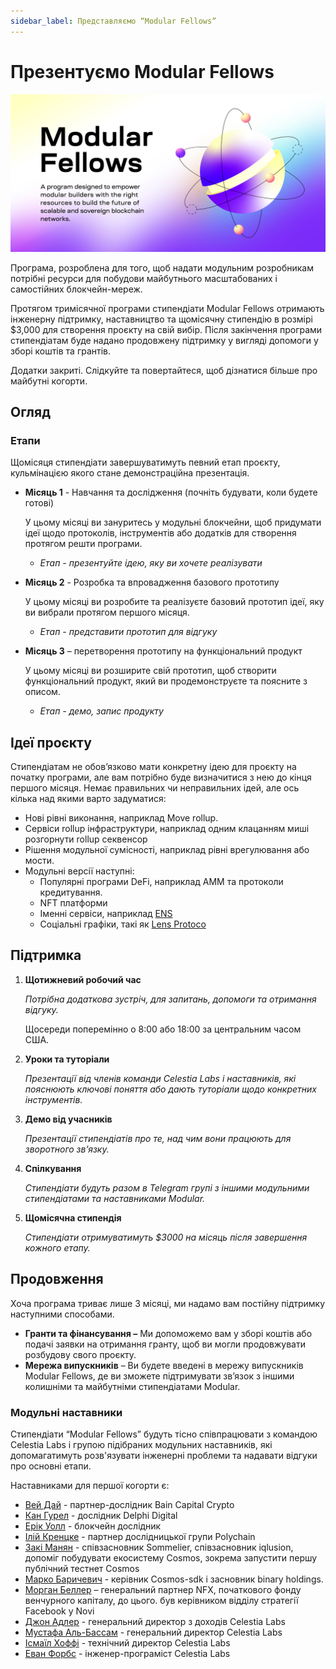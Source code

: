 ```yaml
---
sidebar_label: Представляємо “Modular Fellows”
---
```


# Презентуємо Modular Fellows

![Modular Fellows](/img/modular_fellows.jpg)

Програма, розроблена для того, щоб надати модульним розробникам потрібні ресурси для побудови майбутнього масштабованих і самостійних блокчейн-мереж.

Протягом тримісячної програми стипендіати Modular Fellows отримають інженерну підтримку, наставництво та щомісячну стипендію в розмірі $3,000 для створення проєкту на свій вибір. Після закінчення програми стипендіатам буде надано продовжену підтримку у вигляді допомоги у зборі коштів та грантів.

Додатки закриті. Слідкуйте та повертайтеся, щоб дізнатися більше про майбутні когорти.

## Огляд

### Етапи

Щомісяця стипендіати завершуватимуть певний етап проєкту, кульмінацією якого стане демонстраційна презентація.

- **Місяць 1** - Навчання та дослідження (почніть будувати, коли будете готові)

  У цьому місяці ви зануритесь у модульні блокчейни, щоб придумати ідеї щодо протоколів, інструментів або додатків для створення протягом решти програми.

  - *Етап - презентуйте ідею, яку ви хочете реалізувати*

- **Місяць 2** - Розробка та впровадження базового прототипу

  У цьому місяці ви розробите та реалізуєте базовий прототип ідеї, яку ви вибрали протягом першого місяця.

  - *Етап - представити прототип для відгуку*

- **Місяць 3** – перетворення прототипу на функціональний продукт

  У цьому місяці ви розширите свій прототип, щоб створити функціональний продукт, який ви продемонструєте та поясните з описом.

  - *Етап - демо, запис продукту*

## Ідеї проєкту

Стипендіатам не обов’язково мати конкретну ідею для проєкту на початку програми, але вам потрібно буде визначитися з нею до кінця першого місяця. Немає правильних чи неправильних ідей, але ось кілька над якими варто задуматися:

- Нові рівні виконання, наприклад Move rollup.
- Сервіси rollup інфраструктури, наприклад одним клацанням миші розгорнути rollup секвенсор
- Рішення модульної сумісності, наприклад рівні врегулювання або мости.
- Модульні версії наступні:
  - Популярні програми DeFi, наприклад AMM та протоколи кредитування.
  - NFT платформи
  - Іменні сервіси, наприклад [ENS](https://etherscan.io/token/0xC18360217D8F7Ab5e7c516566761Ea12Ce7F9D72#code)
  - Соціальні графіки, такі як [Lens Protoco](https://lens.xyz/)

## Підтримка

1. **Щотижневий робочий час**

    *Потрібна додаткова зустріч, для запитань, допомоги та отримання відгуку.*

    Щосереди поперемінно о 8:00 або 18:00 за центральним часом США.

2. **Уроки та туторіали**

    *Презентації від членів команди Celestia Labs і наставників, які пояснюють ключові поняття або дають туторіали щодо конкретних інструментів.*

3. **Демо від учасників**

    *Презентації стипендіатів про те, над чим вони працюють для зворотного зв’язку.*

4. **Спілкування**

    *Стипендіати будуть разом в Telegram групі з іншими модульними стипендіатами та наставниками Modular.*

5. **Щомісячна стипендія**

    *Стипендіати отримуватимуть $3000 на місяць після завершення кожного етапу.*

## Продовження

Хоча програма триває лише 3 місяці, ми надамо вам постійну підтримку наступними способами.

- **Гранти та фінансування –** Ми допоможемо вам у зборі коштів або подачі заявки на отримання гранту, щоб ви могли продовжувати розбудову свого проєкту.
- **Мережа випускників** – Ви будете введені в мережу випускників Modular Fellows, де ви зможете підтримувати зв’язок з іншими колишніми та майбутніми стипендіатами Modular.

### Модульні наставники

Стипендіати “Modular Fellows” будуть тісно співпрацювати з командою Celestia Labs і групою підібраних модульних наставників, які допомагатимуть розв'язувати інженерні проблеми та надавати відгуки про основні етапи.

Наставниками для першої когорти є:

- [Вей Дай](https://twitter.com/_weidai) - партнер-дослідник Bain Capital Crypto
- [Кан Гурел](https://twitter.com/CannnGurel) - дослідник Delphi Digital
- [Ерік Уолл](https://twitter.com/ercwl) - блокчейн дослідник
- [Ілій Кренцке](https://twitter.com/eKRENZKE) - партнер дослідницької групи Polychain
- [Закі Манян](https://twitter.com/zmanian) - співзасновник Sommelier, співзасновник iqlusion, допоміг побудувати екосистему Cosmos, зокрема запустити першу публічний тестнет Cosmos
- [Марко Баричевич](https://twitter.com/mark0baricevic) - керівник Cosmos-sdk і засновник binary holdings.
- [Морган Беллер](https://twitter.com/beller) – генеральний партнер NFX, початкового фонду венчурного капіталу, до цього. був керівником відділу стратегії Facebook у Novі
- [Джон Адлер](https://twitter.com/jadler0) - генеральний директор з доходів Celestia Labs
- [Мустафа Аль-Бассам](https://twitter.com/musalbas) - генеральний директор Celestia Labs
- [Ісмаїл Хоффі](https://twitter.com/KreuzUQuer) - технічний директор Celestia Labs
- [Еван Форбс](https://twitter.com/evansforbes) - інженер-програміст Celestia Labs
